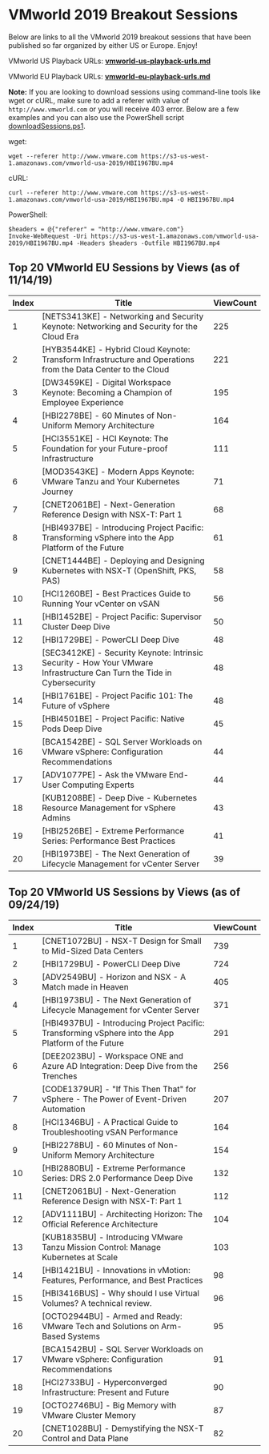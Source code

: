 # VMworld 2019 Breakout Sessions

Below are links to all the VMworld 2019 breakout sessions that have been published so far organized by either US or Europe. Enjoy! 

VMworld US Playback URLs: **[vmworld-us-playback-urls.md](vmworld-us-playback-urls.md)**

VMworld EU Playback URLs: **[vmworld-eu-playback-urls.md](vmworld-eu-playback-urls.md)**

**Note:** If you are looking to download sessions using command-line tools like wget or cURL, make sure to add a referer with value of `http://www.vmworld.com` or you will receive 403 error. Below are a few examples and you can also use the PowerShell script [downloadSessions.ps1](downloadSessions.ps1). 

wget:
```
wget --referer http://www.vmware.com https://s3-us-west-1.amazonaws.com/vmworld-usa-2019/HBI1967BU.mp4
```

cURL:
```
curl --referer http://www.vmware.com https://s3-us-west-1.amazonaws.com/vmworld-usa-2019/HBI1967BU.mp4 -O HBI1967BU.mp4
```

PowerShell:
```
$headers = @{"referer" = "http://www.vmware.com"}
Invoke-WebRequest -Uri https://s3-us-west-1.amazonaws.com/vmworld-usa-2019/HBI1967BU.mp4 -Headers $headers -Outfile HBI1967BU.mp4
```

## Top 20 VMworld EU Sessions by Views (as of 11/14/19)

| Index | Title                                                                                                                  | ViewCount |
|-------|------------------------------------------------------------------------------------------------------------------------|-----------|
| 1     | [NETS3413KE] - Networking and Security Keynote: Networking and Security for the Cloud Era                              | 225       |
| 2     | [HYB3544KE] - Hybrid Cloud Keynote: Transform Infrastructure and Operations from the Data Center to the Cloud          | 221       |
| 3     | [DW3459KE] - Digital Workspace Keynote: Becoming a Champion of Employee Experience                                     | 195       |
| 4     | [HBI2278BE] - 60 Minutes of Non-Uniform Memory Architecture                                                            | 164       |
| 5     | [HCI3551KE] - HCI Keynote: The Foundation for your Future-proof Infrastructure                                         | 111       |
| 6     | [MOD3543KE] - Modern Apps Keynote: VMware Tanzu and Your Kubernetes Journey                                            | 71        |
| 7     | [CNET2061BE] - Next-Generation Reference Design with NSX-T: Part 1                                                     | 68        |
| 8     | [HBI4937BE] - Introducing Project Pacific: Transforming vSphere into the App Platform of the Future                    | 61        |
| 9     | [CNET1444BE] - Deploying and Designing Kubernetes with NSX-T (OpenShift, PKS, PAS)                                     | 58        |
| 10    | [HCI1260BE] - Best Practices Guide to Running Your vCenter on vSAN                                                     | 56        |
| 11    | [HBI1452BE] - Project Pacific: Supervisor Cluster Deep Dive                                                            | 50        |
| 12    | [HBI1729BE] - PowerCLI Deep Dive                                                                                       | 48        |
| 13    | [SEC3412KE] - Security Keynote: Intrinsic Security - How Your VMware Infrastructure Can Turn the Tide in Cybersecurity | 48        |
| 14    | [HBI1761BE] - Project Pacific 101: The Future of vSphere                                                               | 48        |
| 15    | [HBI4501BE] - Project Pacific: Native Pods Deep Dive                                                                   | 45        |
| 16    | [BCA1542BE] - SQL Server Workloads on VMware vSphere: Configuration Recommendations                                    | 44        |
| 17    | [ADV1077PE] - Ask the VMware End-User Computing Experts                                                                | 44        |
| 18    | [KUB1208BE] - Deep Dive - Kubernetes Resource Management for vSphere Admins                                            | 43        |
| 19    | [HBI2526BE] - Extreme Performance Series: Performance Best Practices                                                   | 41        |
| 20    | [HBI1973BE] - The Next Generation of Lifecycle Management for vCenter Server                                           | 39        |

## Top 20 VMworld US Sessions by Views (as of 09/24/19)

| Index | Title                                                                                               | ViewCount |
|-------|-----------------------------------------------------------------------------------------------------|-----------|
| 1     | [CNET1072BU] - NSX-T Design for Small to Mid-Sized Data Centers                                     | 739       |
| 2     | [HBI1729BU] - PowerCLI Deep Dive                                                                    | 724       |
| 3     | [ADV2549BU] - Horizon and NSX - A Match made in Heaven                                              | 405       |
| 4     | [HBI1973BU] - The Next Generation of Lifecycle Management for vCenter Server                        | 371       |
| 5     | [HBI4937BU] - Introducing Project Pacific: Transforming vSphere into the App Platform of the Future | 291       |
| 6     | [DEE2023BU] - Workspace ONE and Azure AD Integration: Deep Dive from the Trenches                   | 256       |
| 7     | [CODE1379UR] - "If This Then That" for vSphere - The Power of Event-Driven Automation               | 207       |
| 8     | [HCI1346BU] - A Practical Guide to Troubleshooting vSAN Performance                                 | 164       |
| 9     | [HBI2278BU] - 60 Minutes of Non-Uniform Memory Architecture                                         | 154       |
| 10    | [HBI2880BU] - Extreme Performance Series: DRS 2.0 Performance Deep Dive                             | 132       |
| 11    | [CNET2061BU] - Next-Generation Reference Design with NSX-T: Part 1                                  | 112       |
| 12    | [ADV1111BU] -  Architecting Horizon: The Official Reference Architecture                            | 104       |
| 13    | [KUB1835BU] - Introducing VMware Tanzu Mission Control: Manage Kubernetes at Scale                  | 103       |
| 14    | [HBI1421BU] - Innovations in vMotion: Features, Performance, and Best Practices                     | 98        |
| 15    | [HBI3416BUS] - Why should I use Virtual Volumes? A technical review.                                | 96        |
| 16    | [OCTO2944BU] - Armed and Ready: VMware Tech and Solutions on Arm-Based Systems                      | 95        |
| 17    | [BCA1542BU] - SQL Server Workloads on VMware vSphere: Configuration Recommendations                 | 91        |
| 18    | [HCI2733BU] - Hyperconverged Infrastructure: Present and Future                                     | 90        |
| 19    | [OCTO2746BU] - Big Memory with VMware Cluster Memory                                                | 87        |
| 20    | [CNET1028BU] - Demystifying the NSX-T Control and Data Plane                                        | 82        |